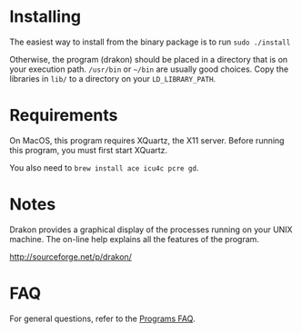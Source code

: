 Installing
==========

The easiest way to install from the binary package is to run `sudo ./install`

Otherwise, the program (drakon) should be placed in a directory that is on your execution path.  `/usr/bin` or `~/bin` are usually good choices.  Copy the libraries in `lib/` to a directory on your `LD_LIBRARY_PATH`.


Requirements
============

On MacOS, this program requires XQuartz, the X11 server.  Before running this program, you must first start XQuartz.

You also need to `brew install ace icu4c pcre gd`.


Notes
=====

Drakon provides a graphical display of the processes running on your UNIX machine.  The on-line help explains all the features of the program.

http://sourceforge.net/p/drakon/


FAQ
===

For general questions, refer to the [Programs FAQ](../README.md).

